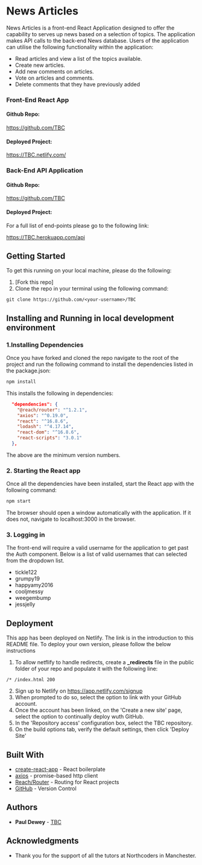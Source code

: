 # News Articles

News Articles is a front-end React Application designed to offer the capability to serves up news based on a selection of topics. The application makes API calls to the back-end News database. Users of the application can utilise the following functionality within the application:

- Read articles and view a list of the topics available.
- Create new articles.
- Add new comments on articles.
- Vote on articles and comments.
- Delete comments that they have previously added

### **Front-End React App**

#### Github Repo:

https://github.com/TBC

#### Deployed Project:

https://TBC.netlify.com/

### **Back-End API Application**

#### Github Repo:

https://github.com/TBC

#### Deployed Project:

For a full list of end-points please go to the following link:

https://TBC.herokuapp.com/api

## Getting Started

To get this running on your local machine, please do the following:

1. [Fork this repo]
2. Clone the repo in your terminal using the following command:

```
git clone https://github.com/<your-username>/TBC
```

## Installing and Running in local development environment

### 1.Installing Dependencies

Once you have forked and cloned the repo navigate to the root of the project and run the following command to install the dependencies listed in the package.json:

```bash
npm install
```

This installs the following in dependencies:

```json
  "dependencies": {
    "@reach/router": "^1.2.1",
    "axios": "^0.19.0",
    "react": "^16.8.6",
    "lodash": "^4.17.14",
    "react-dom": "^16.8.6",
    "react-scripts": "3.0.1"
  },

```

The above are the minimum version numbers.

### 2. Starting the React app

Once all the dependencies have been installed, start the React app with the following command:

```bash
npm start
```

The browser should open a window automatically with the application. If it does not, navigate to localhost:3000 in the browser.

### 3. Logging in

The front-end will require a valid username for the application to get past the Auth component. Below is a list of valid usernames that can selected from the dropdown list.

- tickle122
- grumpy19
- happyamy2016
- cooljmessy
- weegembump
- jessjelly

## Deployment

This app has been deployed on Netlify. The link is in the introduction to this README file. To deploy your own version, please follow the below instructions

1. To allow netflify to handle redirects, create a **\_redirects** file in the public folder of your repo and populate it with the following line:

```
/* /index.html 200
```

2. Sign up to Netlify on https://app.netlify.com/signup
3. When prompted to do so, select the option to link with your GitHub account.
4. Once the account has been linked, on the 'Create a new site' page, select the option to continually deploy wuth GitHub.
5. In the 'Repository access' configuration box, select the TBC repository.
6. On the build options tab, verify the default settings, then click 'Deploy Site'

## Built With

- [create-react-app](https://github.com/facebook/create-react-app) - React boilerplate
- [axios](https://www.npmjs.com/package/axios) - promise-based http client
- [Reach/Router](https://github.com/reach/router) - Routing for React projects
- [GitHub](https://github.com/) - Version Control

## Authors

- **Paul Dewey** - [TBC](https://github.com/TBC)

## Acknowledgments

- Thank you for the support of all the tutors at Northcoders in Manchester.
